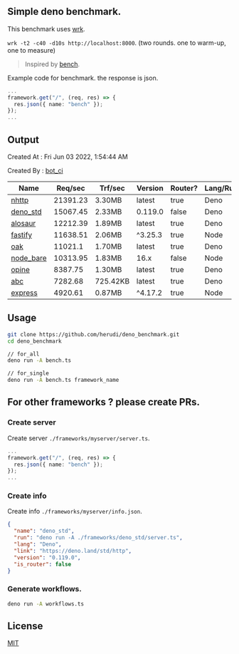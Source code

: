 ## Simple deno benchmark.
This benchmark uses [wrk](https://github.com/wg/wrk).

`wrk -t2 -c40 -d10s http://localhost:8000`. (two rounds. one to warm-up, one to measure)

> Inspired by [bench](https://github.com/denosaurs/bench).

Example code for benchmark. the response is json.
```ts
...
framework.get("/", (req, res) => {
  res.json({ name: "bench" });
});
...
```

## Output
Created At : Fri Jun 03 2022, 1:54:44 AM

Created By : [bot_ci](https://github.com/herudi/deno_benchmarks/commits?author=github-actions%5Bbot%5D)

|Name|Req/sec|Trf/sec|Version|Router?|Lang/Runtime|
|----|----|----|----|----|----|
|[nhttp](https://github.com/nhttp/nhttp)|21391.23|3.30MB|latest|true|Deno|
|[deno_std](https://deno.land/std/http)|15067.45|2.33MB|0.119.0|false|Deno|
|[alosaur](https://github.com/alosaur/alosaur)|12212.39|1.89MB|latest|true|Deno|
|[fastify](https://github.com/fastify/fastify)|11638.51|2.06MB|^3.25.3|true|Node|
|[oak](https://github.com/oakserver/oak)|11021.1|1.70MB|latest|true|Deno|
|[node_bare](https://nodejs.org)|10313.95|1.83MB|16.x|false|Node|
|[opine](https://github.com/cmorten/opine)|8387.75|1.30MB|latest|true|Deno|
|[abc](https://deno.land/x/abc)|7282.68|725.42KB|latest|true|Deno|
|[express](https://github.com/expressjs/express)|4920.61|0.87MB|^4.17.2|true|Node|


## Usage
```bash
git clone https://github.com/herudi/deno_benchmark.git
cd deno_benchmark

// for_all
deno run -A bench.ts

// for_single
deno run -A bench.ts framework_name
```
## For other frameworks ? please create PRs.
### Create server
Create server `./frameworks/myserver/server.ts`.
```ts
...
framework.get("/", (req, res) => {
  res.json({ name: "bench" });
});
...
```
### Create info
Create info `./frameworks/myserver/info.json`.
```json
{
  "name": "deno_std",
  "run": "deno run -A ./frameworks/deno_std/server.ts",
  "lang": "Deno",
  "link": "https://deno.land/std/http",
  "version": "0.119.0",
  "is_router": false
}
```
### Generate workflows.
```bash
deno run -A workflows.ts
```
## License

[MIT](LICENSE)

